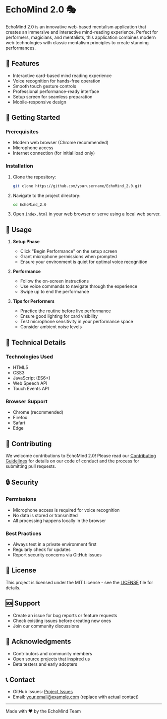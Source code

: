 # EchoMind 2.0 🎭

EchoMind 2.0 is an innovative web-based mentalism application that creates an immersive and interactive mind-reading experience. Perfect for performers, magicians, and mentalists, this application combines modern web technologies with classic mentalism principles to create stunning performances.

## 🌟 Features

- Interactive card-based mind reading experience
- Voice recognition for hands-free operation
- Smooth touch gesture controls
- Professional performance-ready interface
- Setup screen for seamless preparation
- Mobile-responsive design

## 🚀 Getting Started

### Prerequisites

- Modern web browser (Chrome recommended)
- Microphone access
- Internet connection (for initial load only)

### Installation

1. Clone the repository:
   ```bash
   git clone https://github.com/yourusername/EchoMind_2.0.git
   ```

2. Navigate to the project directory:
   ```bash
   cd EchoMind_2.0
   ```

3. Open `index.html` in your web browser or serve using a local web server.

## 📖 Usage

1. **Setup Phase**
   - Click "Begin Performance" on the setup screen
   - Grant microphone permissions when prompted
   - Ensure your environment is quiet for optimal voice recognition

2. **Performance**
   - Follow the on-screen instructions
   - Use voice commands to navigate through the experience
   - Swipe up to end the performance

3. **Tips for Performers**
   - Practice the routine before live performance
   - Ensure good lighting for card visibility
   - Test microphone sensitivity in your performance space
   - Consider ambient noise levels

## 🔧 Technical Details

### Technologies Used

- HTML5
- CSS3
- JavaScript (ES6+)
- Web Speech API
- Touch Events API

### Browser Support

- Chrome (recommended)
- Firefox
- Safari
- Edge

## 🤝 Contributing

We welcome contributions to EchoMind 2.0! Please read our [Contributing Guidelines](CONTRIBUTING.md) for details on our code of conduct and the process for submitting pull requests.

## 🔒 Security

### Permissions

- Microphone access is required for voice recognition
- No data is stored or transmitted
- All processing happens locally in the browser

### Best Practices

- Always test in a private environment first
- Regularly check for updates
- Report security concerns via GitHub issues

## 📄 License

This project is licensed under the MIT License - see the [LICENSE](LICENSE) file for details.

## 🆘 Support

- Create an issue for bug reports or feature requests
- Check existing issues before creating new ones
- Join our community discussions

## 🙏 Acknowledgments

- Contributors and community members
- Open source projects that inspired us
- Beta testers and early adopters

## 📞 Contact

- GitHub Issues: [Project Issues](https://github.com/yourusername/EchoMind_2.0/issues)
- Email: your.email@example.com (replace with actual contact)

---

Made with ❤️ by the EchoMind Team
